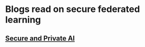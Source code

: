 # Blogs read on secure federated learning

## [Secure and Private AI](https://www.udacity.com/course/secure-and-private-ai--ud185)


